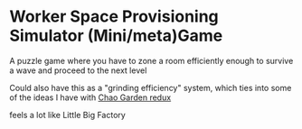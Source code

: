 # Worker Space Provisioning Simulator (Mini/meta)Game

A puzzle game where you have to zone a room efficiently enough to survive a wave and proceed to the next level

Could also have this as a "grinding efficiency" system, which ties into some of the ideas I have with [Chao Garden redux](13e3c6d4-02b8-4c57-84b7-c7e1f3a10f3b.md)

feels a lot like Little Big Factory
